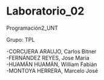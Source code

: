 # Laboratorio_02
Programación2_UNT

Grupo: TPL

-CORCUERA ARAUJO, Carlos Bitner 	
-FERNÁNDEZ REYES, Jose Maria	
-HUAMÁN HUAMÁN, William Fabián	
-MONTOYA HERRERA, Marcelo	José
